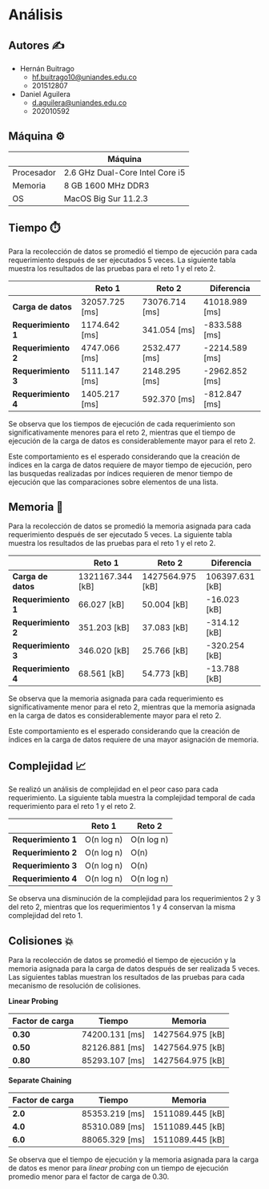 # Análisis

## Autores :writing_hand:
* Hernán Buitrago
  * hf.buitrago10@uniandes.edu.co
  * 201512807
* Daniel Aguilera
  * d.aguilera@uniandes.edu.co
  * 202010592

## Máquina :gear:

| | Máquina |
| --- | --- |
| Procesador | 2.6 GHz Dual-Core Intel Core i5 |
| Memoria | 8 GB 1600 MHz DDR3 |
| OS | MacOS Big Sur 11.2.3 |

## Tiempo :stopwatch:
Para la recolección de datos se promedió el tiempo de ejecución para cada requerimiento después de ser ejecutados 5 veces. La siguiente tabla muestra los resultados de las pruebas para el reto 1 y el reto 2.

|  | Reto 1 | Reto 2 | Diferencia |
| --- | --- | --- | --- |
| __Carga de datos__ | 32057.725 [ms] | 73076.714 [ms] | 41018.989 [ms] |
| __Requerimiento 1__ | 1174.642 [ms] | 341.054 [ms] | -833.588 [ms] |
| __Requerimiento 2__ | 4747.066 [ms] | 2532.477 [ms] | -2214.589 [ms] |
| __Requerimiento 3__ | 5111.147 [ms] | 2148.295 [ms] | -2962.852 [ms] |
| __Requerimiento 4__ | 1405.217 [ms] | 592.370 [ms] | -812.847 [ms] |

Se observa que los tiempos de ejecución de cada requerimiento son significativamente menores para el reto 2, mientras que el tiempo de ejecución de la carga de datos es considerablemente mayor para el reto 2. 

Este comportamiento es el esperado considerando que la creación de índices en la carga de datos requiere de mayor tiempo de ejecución, pero las busquedas realizadas por índices requieren de menor tiempo de ejecución que las comparaciones sobre elementos de una lista.

## Memoria :file_folder:
Para la recolección de datos se promedió la memoria asignada para cada requerimiento después de ser ejecutado 5 veces. La siguiente tabla muestra los resultados de las pruebas para el reto 1 y el reto 2.

|  | Reto 1 | Reto 2 | Diferencia |
| --- | --- | --- | --- |
| __Carga de datos__ | 1321167.344 [kB] | 1427564.975 [kB] | 106397.631 [kB] |
| __Requerimiento 1__ | 66.027 [kB] | 50.004 [kB] | -16.023 [kB] |
| __Requerimiento 2__ | 351.203 [kB] | 37.083 [kB] | -314.12 [kB] |
| __Requerimiento 3__ | 346.020 [kB] | 25.766 [kB] | -320.254 [kB] |
| __Requerimiento 4__ | 68.561 [kB] | 54.773 [kB] | -13.788 [kB] |

Se observa que la memoria asignada para cada requerimiento es significativamente menor para el reto 2, mientras que la memoria asignada en la carga de datos es considerablemente mayor para el reto 2.

Este comportamiento es el esperado considerando que la creación de índices en la carga de datos requiere de una mayor asignación de memoria.

## Complejidad :chart_with_upwards_trend:
Se realizó un análisis de complejidad en el peor caso para cada requerimiento. La siguiente tabla muestra la complejidad temporal de cada requerimiento para el reto 1 y el reto 2.

|  | Reto 1 | Reto 2 |
| --- | --- | --- |
| __Requerimiento 1__ | O(n log n) | O(n log n) |
| __Requerimiento 2__ | O(n log n) | O(n) |
| __Requerimiento 3__ | O(n log n) | O(n) |
| __Requerimiento 4__ | O(n log n) | O(n log n) |

Se observa una disminución de la complejidad para los requerimientos 2 y 3 del reto 2, mientras que los requerimientos 1 y 4 conservan la misma complejidad del reto 1.

## Colisiones :collision:
Para la recolección de datos se promedió el tiempo de ejecución y la memoria asignada para la carga de datos después de ser realizada 5 veces. Las siguientes tablas muestran los resultados de las pruebas para cada mecanismo de resolución de colisiones.

__Linear Probing__

| Factor de carga | Tiempo | Memoria |
| --- | --- | --- |
| __0.30__ | 74200.131 [ms] | 1427564.975 [kB] |
| __0.50__ | 82126.881 [ms] | 1427564.975 [kB] |
| __0.80__ | 85293.107 [ms] | 1427564.975 [kB] |

__Separate Chaining__

| Factor de carga | Tiempo | Memoria |
| --- | --- | --- |
| __2.0__ | 85353.219 [ms] | 1511089.445 [kB] |
| __4.0__ | 85310.089 [ms] | 1511089.445 [kB] |
| __6.0__ | 88065.329 [ms] | 1511089.445 [kB] |

Se observa que el tiempo de ejecución y la memoria asignada para la carga de datos es menor para *linear probing* con un tiempo de ejecución promedio menor para el factor de carga de 0.30.
